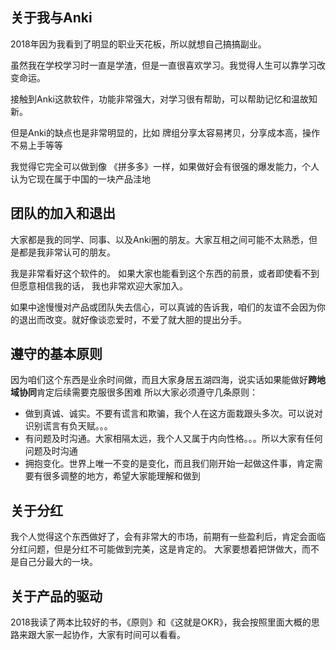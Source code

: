 ## 关于我与Anki

  2018年因为我看到了明显的职业天花板，所以就想自己搞搞副业。
  
  虽然我在学校学习时一直是学渣，但是一直很喜欢学习。我觉得人生可以靠学习改变命运。
  
  接触到Anki这款软件，功能非常强大，对学习很有帮助，可以帮助记忆和温故知新。
  
  但是Anki的缺点也是非常明显的，比如 牌组分享太容易拷贝，分享成本高，操作不易上手等等
  
  我觉得它完全可以做到像 《拼多多》一样，如果做好会有很强的爆发能力，个人认为它现在属于中国的一块产品洼地
  
## 团队的加入和退出
  
  大家都是我的同学、同事、以及Anki圈的朋友。大家互相之间可能不太熟悉，但是都是我非常认可的朋友。
  
  我是非常看好这个软件的。 如果大家也能看到这个东西的前景，或者即使看不到但愿意相信我的话，
  我也非常欢迎大家加入。
  
  如果中途慢慢对产品或团队失去信心，可以真诚的告诉我，咱们的友谊不会因为你的退出而改变。就好像谈恋爱时，不爱了就大胆的提出分手。
  
## 遵守的基本原则
  因为咱们这个东西是业余时间做，而且大家身居五湖四海，说实话如果能做好**跨地域协同**肯定后续需要克服很多困难
  所以大家必须遵守几条原则：
  - 做到真诚、诚实。不要有谎言和欺骗，我个人在这方面栽跟头多次。可以说对识别谎言有负天赋。。。
  - 有问题及时沟通。大家相隔太远，我个人又属于内向性格。。。所以大家有任何问题及时沟通  
  - 拥抱变化。世界上唯一不变的是变化，而且我们刚开始一起做这件事，肯定需要有很多调整的地方，希望大家能理解和做到
  
## 关于分红
  我个人觉得这个东西做好了，会有非常大的市场，前期有一些盈利后，肯定会面临分红问题，但是分红不可能做到完美，这是肯定的。
  大家要想着把饼做大，而不是自己分最大的一块。
  
## 关于产品的驱动
  2018我读了两本比较好的书，《原则》和《这就是OKR》，我会按照里面大概的思路来跟大家一起协作，大家有时间可以看看。
  
